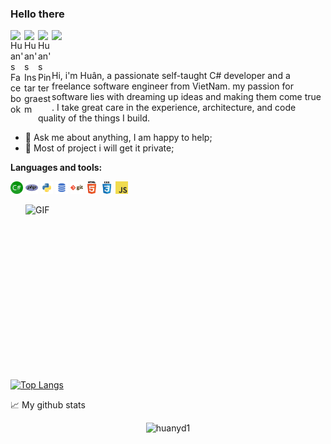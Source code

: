 ### Hello there
<a href="https://www.facebook.com/dohuanyd1/">
  <img align="left" alt="Huan's Facebook" width="22px" src="https://cdn-icons-png.flaticon.com/512/733/733547.png" />
</a>
<a href="https://www.instagram.com/dohuan0905/">
  <img align="left" alt="Huan's Instargram" width="22px" src="https://cdn-icons-png.flaticon.com/512/1409/1409946.png" />
</a>
<a href="https://www.pinterest.com/huanyd1/">
  <img align="left" alt="Huan's Pinterest" width="22px" src="https://cdn-icons-png.flaticon.com/512/145/145808.png" />
</a>

![](https://visitor-badge.glitch.me/badge?page_id=huanyd1.huanyd1)

<br />

Hi, i'm Huân, a passionate self-taught C# developer and a freelance software engineer from VietNam. my passion for software lies with dreaming up ideas and making them come true . I take great care in the experience, architecture, and code quality of the things I build.
  
- 💬 Ask me about anything, I am happy to help;
- 💬 Most of project i will get it private;


**Languages and tools:**  

<code><img height="20" src="https://raw.githubusercontent.com/github/explore/80688e429a7d4ef2fca1e82350fe8e3517d3494d/topics/csharp/csharp.png"></code>
<code><img height="20" src="https://raw.githubusercontent.com/github/explore/80688e429a7d4ef2fca1e82350fe8e3517d3494d/topics/php/php.png"></code>
<code><img height="20" src="https://raw.githubusercontent.com/github/explore/80688e429a7d4ef2fca1e82350fe8e3517d3494d/topics/python/python.png"></code>
<code><img height="20" src="https://raw.githubusercontent.com/github/explore/80688e429a7d4ef2fca1e82350fe8e3517d3494d/topics/sql/sql.png"></code>
<code><img height="20" src="https://raw.githubusercontent.com/github/explore/80688e429a7d4ef2fca1e82350fe8e3517d3494d/topics/git/git.png"></code>
<code><img height="20" src="https://raw.githubusercontent.com/github/explore/80688e429a7d4ef2fca1e82350fe8e3517d3494d/topics/html/html.png"></code>
<code><img height="20" src="https://raw.githubusercontent.com/github/explore/80688e429a7d4ef2fca1e82350fe8e3517d3494d/topics/css/css.png"></code>
<code><img height="20" src="https://raw.githubusercontent.com/github/explore/80688e429a7d4ef2fca1e82350fe8e3517d3494d/topics/javascript/javascript.png"></code>

<img align="right" alt="GIF" src="https://static.ybox.vn/2018/2/26/1e97a24e-1adc-11e8-9758-2e995a9a3302.gif" width="480" height="280"/>


[![Top Langs](https://github-readme-stats.vercel.app/api/top-langs/?username=huanyd1&langs_count=8)](https://github.com/anuraghazra/github-readme-stats)


📈 My github stats

<p align="center"> <img src="https://github-readme-stats.vercel.app/api?username=huanyd1&show_icons=true&theme=midnight-purple" alt="huanyd1" />
